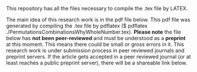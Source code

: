 This repository has all the files necessary to compile the .tex file by LATEX.

The main idea of this research work is in the pdf file below. This pdf file was generated by compiling the .tex file by pdflatex ($ pdflatex ./PermutationsCombinationsWhyWholeNumber.tex). **Please note** the file below has **not been peer-reviewed** and must be understood as a **preprint** at this moment. This means there could be small or gross errors in it. This research work is under submission process in peer reviewed journals and preprint servers. If the article gets accepted in a peer reviewed journal (or at least reaches a public preprint server), there will be a shareable link below.

